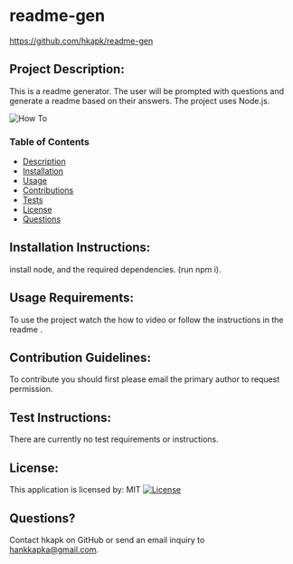 # readme-gen

https://github.com/hkapk/readme-gen

## Project Description:

This is a readme generator. The user will be prompted with questions and generate a readme based on their answers. The project uses Node.js.

![How To](/assets/images/howto.gif)

### Table of Contents

- [Description](#description)
- [Installation](#installation)
- [Usage](#usage)
- [Contributions](#contributions)
- [Tests](#tests)
- [License](#license)
- [Questions](#questions)

## Installation Instructions:

install node, and the required dependencies. (run npm i).

## Usage Requirements:

To use the project watch the how to video or follow the instructions in the readme .

## Contribution Guidelines:

To contribute you should first please email the primary author to request permission.

## Test Instructions:

There are currently no test requirements or instructions.

## License:

This application is licensed by: MIT
[![License](https://img.shields.io/badge/License-MIT-blue.svg)](https://opensource.org/licenses/MIT)

## Questions?

Contact hkapk on GitHub or send an email inquiry to hankkapka@gmail.com.
